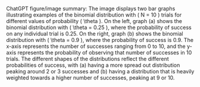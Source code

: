 ChatGPT figure/image summary: The image displays two bar graphs illustrating examples of the binomial distribution with \( N = 10 \) trials for different values of probability \( \theta \). On the left, graph (a) shows the binomial distribution with \( \theta = 0.25 \), where the probability of success on any individual trial is 0.25. On the right, graph (b) shows the binomial distribution with \( \theta = 0.9 \), where the probability of success is 0.9. The x-axis represents the number of successes ranging from 0 to 10, and the y-axis represents the probability of observing that number of successes in 10 trials. The different shapes of the distributions reflect the different probabilities of success, with (a) having a more spread out distribution peaking around 2 or 3 successes and (b) having a distribution that is heavily weighted towards a higher number of successes, peaking at 9 or 10.